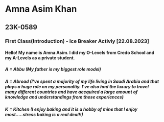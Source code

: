# Amna Asim Khan
## 23K-0589
### First Class(Introduction) - Ice Breaker Activiy [22.08.2023]
#### Hello! My name is Amna Asim. I did my O-Levels from Credo School and my A-Levels as a private student.
##### A = Abbu (My father is my biggest role model)
##### A = Abroad (I've spent a majority of my life living in Saudi Arabia and that plays a huge role on my personaltiy. I've also had the luxury to travel many different countries and have accquired a large amount of knowledge and understandings from those experiences)
##### K = Kitchen (I enjoy baking and it is a hobby of mine that I enjoy most.....stress baking is a real deal!!)
